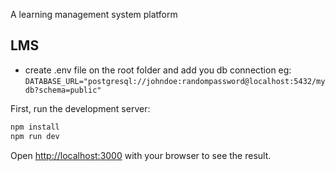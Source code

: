 A learning management system platform

## LMS

- create .env file on the root folder and add you db connection eg: `DATABASE_URL="postgresql://johndoe:randompassword@localhost:5432/mydb?schema=public"`

First, run the development server:

```bash
npm install
npm run dev
```

Open [http://localhost:3000](http://localhost:3000) with your browser to see the result.

